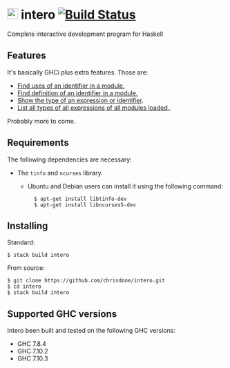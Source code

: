 # <img src="https://github.com/chrisdone/intero/raw/master/images/intero.svg" height=25> intero [![Build Status](https://travis-ci.org/chrisdone/intero.png)](https://travis-ci.org/chrisdone/intero)

Complete interactive development program for Haskell

## Features

It's basically GHCi plus extra features. Those are:

* [Find uses of an identifier in a module.](https://github.com/chrisdone/intero/blob/master/src/test/Main.hs#L118)
* [Find definition of an identifier in a module.](https://github.com/chrisdone/intero/blob/master/src/test/Main.hs#L143)
* [Show the type of an expression or identifier](https://github.com/chrisdone/intero/blob/master/src/test/Main.hs#L82).
* [List all types of all expressions of all modules loaded.](https://github.com/chrisdone/intero/blob/master/src/test/Main.hs#L98).

Probably more to come.

## Requirements

The following dependencies are necessary:

* The `tinfo` and `ncurses` library.

  * Ubuntu and Debian users can install it using the following command:

          $ apt-get install libtinfo-dev
          $ apt-get install libncurses5-dev

## Installing

Standard:

    $ stack build intero

From source:

    $ git clone https://github.com/chrisdone/intero.git
    $ cd intero
    $ stack build intero

## Supported GHC versions

Intero been built and tested on the following GHC versions:

* GHC 7.8.4
* GHC 7.10.2
* GHC 7.10.3

